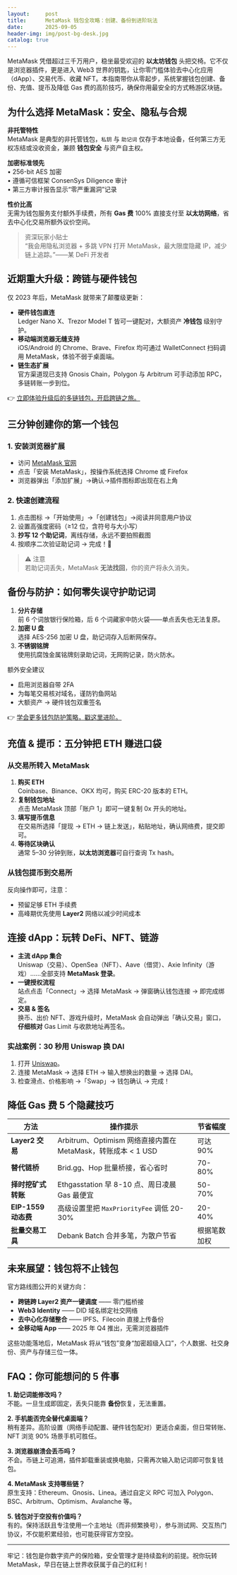 ```yaml
---
layout:     post
title:      MetaMask 钱包全攻略：创建、备份到进阶玩法
date:       2025-09-05
header-img: img/post-bg-desk.jpg
catalog: true
---
```


MetaMask 凭借超过三千万用户，稳坐最受欢迎的 **以太坊钱包** 头把交椅。它不仅是浏览器插件，更是进入 Web3 世界的钥匙，让你零门槛体验去中心化应用（dApp）、交易代币、收藏 NFT。本指南带你从零起步，系统掌握钱包创建、备份、充值、提币及降低 Gas 费的高阶技巧，确保你用最安全的方式畅游区块链。

## 为什么选择 MetaMask：安全、隐私与合规

**非托管特性**  
MetaMask 是典型的非托管钱包，`私钥` 与 `助记词` 仅存于本地设备，任何第三方无权冻结或没收资金，兼顾 **钱包安全** 与资产自主权。

**加密标准领先**  
• 256-bit AES 加密  
• 遵循可信框架 ConsenSys Diligence 审计  
• 第三方审计报告显示“零严重漏洞”记录  

**性价比高**  
无需为钱包服务支付额外手续费，所有 **Gas 费** 100% 直接支付至 **以太坊网络**，省去中心化交易所额外议价空间。

> 资深玩家小贴士  
> “我会用隐私浏览器 + 多跳 VPN 打开 MetaMask，最大限度隐藏 IP，减少链上追踪。”——某 DeFi 开发者

## 近期重大升级：跨链与硬件钱包

仅 2023 年后，MetaMask 就带来了颠覆级更新：

- **硬件钱包直连**  
  Ledger Nano X、Trezor Model T 皆可一键配对，大额资产 **冷钱包** 级别守护。  
- **移动端浏览器无缝支持**  
  iOS/Android 的 Chrome、Brave、Firefox 均可通过 WalletConnect 扫码调用 MetaMask，体验不弱于桌面端。  
- **链生态扩展**  
  官方渠道现已支持 Gnosis Chain，Polygon 与 Arbitrum 可手动添加 RPC，多链转账一步到位。  

👉 [立即体验升级后的多链钱包，开启跨链之旅。](https://okxdog.com/)

## 三分钟创建你的第一个钱包

### 1. 安装浏览器扩展
- 访问 [MetaMask 官网](https://metamask.io)  
- 点击「安装 MetaMask」，按操作系统选择 Chrome 或 Firefox  
- 浏览器弹出「添加扩展」→确认→插件图标即出现在右上角  

### 2. 快速创建流程
1. 点击图标 →「开始使用」→「创建钱包」→阅读并同意用户协议  
2. 设置高强度密码（≥12 位，含符号与大小写）  
3. **抄写 12 个助记词**，离线存储，永远不要拍照截图  
4. 按顺序二次验证助记词 → 完成！🎉  

> ⚠️ 注意  
> 若助记词丢失，MetaMask **无法找回**，你的资产将永久消失。

## 备份与防护：如何零失误守护助记词

1. **分片存储**  
   前 6 个词放银行保险箱，后 6 个词藏家中防火袋——单点丢失也无法复原。  
2. **加密 U 盘**  
   选择 AES-256 加密 U 盘，助记词存入后断网保存。  
3. **不锈钢铭牌**  
   使用抗腐蚀金属铭牌刻录助记词，无网购记录，防火防水。  

额外安全建议  
- 启用浏览器自带 2FA  
- 为每笔交易核对域名，谨防钓鱼网站  
- 大额资产 → 硬件钱包双重签名

👉 [学会更多钱包防护策略，戳这里进阶。](https://okxdog.com/)

## 充值 & 提币：五分钟把 ETH 赚进口袋

### 从交易所转入 MetaMask
1. **购买 ETH**  
   Coinbase、Binance、OKX 均可，购买 ERC-20 版本的 ETH。
2. **复制钱包地址**  
   点击 MetaMask 顶部「账户 1」即可一键复制 0x 开头的地址。
3. **填写提币信息**  
   在交易所选择「提现 → ETH → 链上发送」，粘贴地址，确认网络费，提交即可。
4. **等待区块确认**  
   通常 5–30 分钟到账，**以太坊浏览器**可自行查询 Tx hash。

### 从钱包提币到交易所
反向操作即可，注意：
- 预留足够 ETH 手续费  
- 高峰期优先使用 **Layer2** 网络以减少时间成本

## 连接 dApp：玩转 DeFi、NFT、链游

- **主流 dApp 集合**  
  Uniswap（交易）、OpenSea（NFT）、Aave（借贷）、Axie Infinity（游戏）……全部支持 **MetaMask 登录**。  
- **一键授权流程**  
  站点点击「Connect」→ 选择 MetaMask → 弹窗确认钱包连接 → 即完成绑定。  
- **交易 & 签名**  
  换币、出价 NFT、游戏升级时，MetaMask 会自动弹出「确认交易」窗口，**仔细核对** Gas Limit 与收款地址再签名。

### 实战案例：30 秒用 Uniswap 换 DAI
1. 打开 [Uniswap](https://app.uniswap.org)。  
2. 连接 MetaMask → 选择 ETH → 输入想换出的数量 → 选择 DAI。  
3. 检查滑点、价格影响 →「Swap」→ 钱包确认 → 完成！

## 降低 Gas 费 5 个隐藏技巧

| 方法 | 操作提示 | 节省幅度 |
|------|----------|----------|
| **Layer2 交易** | Arbitrum、Optimism 网络直接内置在 MetaMask，转账成本 < 1 USD | 可达 90% |
| **替代链桥** | Brid.gg、Hop 批量桥接，省心省时 | 70-80% |
| **择时挖矿式转账** | Ethgasstation 早 8-10 点、周日凌晨 Gas 最便宜 | 50-70% |
| **EIP-1559 动态费** | 高级设置里把 `MaxPriorityFee` 调低 20-30% | 20-40% |
| **批量交易工具** | Debank Batch 合并多笔，为散户节省 | 根据笔数加权 |

## 未来展望：钱包将不止钱包

官方路线图公开的关键方向：
- **跨链跨 Layer2 资产一键调度** —— 零门槛桥接  
- **Web3 Identity** —— DID 域名绑定社交网络  
- **去中心化存储整合** —— IPFS、Filecoin 直接上传备份  
- **全移动端 App** —— 2025 年 Q4 推出，无需浏览器插件

这些功能落地后，MetaMask 将从“钱包”变身“加密超级入口”，个人数据、社交身份、资产与存储三位一体。

## FAQ：你可能想问的 5 件事

**1. 助记词能修改吗？**  
不能。一旦生成即固定，丢失只能靠 **备份**恢复，无法重置。

**2. 手机能否完全替代桌面端？**  
稍有差异。高阶设置（网络手动配置、硬件钱包配对）更适合桌面，但日常转账、NFT 浏览 90% 场景手机可胜任。

**3. 浏览器崩溃会丢币吗？**  
不会。币链上可追溯，插件卸载重装或换电脑，只需再次输入助记词即可恢复钱包。

**4. MetaMask 支持哪些链？**  
原生支持：Ethereum、Gnosis、Linea。通过自定义 RPC 可加入 Polygon、BSC、Arbitrum、Optimism、Avalanche 等。

**5. 钱包对于空投有价值吗？**  
有的。保持活跃且专注使用一个主地址（而非频繁换号），参与测试网、交互热门协议，不仅能积累经验，也可能获得官方空投。

---

牢记：钱包是你数字资产的保险箱，安全管理才是持续盈利的前提。祝你玩转 MetaMask，早日在链上世界收获属于自己的红利！